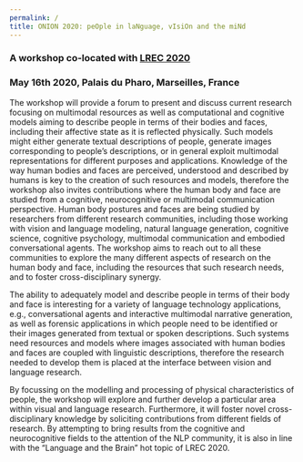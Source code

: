 ```yaml
---
permalink: /
title: ONION 2020: peOple in laNguage, vIsiOn and the miNd
---
```


### A workshop co-located with [LREC 2020](https://lrec2020.lrec-conf.org/en/)
### May 16th 2020, Palais du Pharo, Marseilles, France

The workshop will provide a forum to present and discuss current research focusing on multimodal resources as well as computational and cognitive models aiming to describe people in terms of their bodies and faces, including their affective state as it is reflected physically. Such models might either generate textual descriptions of people, generate images corresponding to people’s descriptions, or in general exploit multimodal representations for different purposes and applications.  Knowledge of the way human bodies and faces are perceived, understood and described by humans is key to the creation of such resources and models, therefore the workshop also invites contributions where the human body and face are studied from a cognitive, neurocognitive or multimodal communication perspective. 
Human body postures and faces are being studied by researchers from different research communities, including those working with vision and language modeling, natural language generation, cognitive science, cognitive psychology, multimodal communication and embodied conversational agents. The workshop aims to reach out to all these communities to explore the many different aspects of research on the human body and face, including the resources that such research needs,  and to foster cross-disciplinary synergy.

The ability to adequately model and describe people in terms of their body and face is interesting for a variety of language technology applications, e.g., conversational agents and interactive multimodal narrative generation, as well as forensic applications in which people need to be identified or their images generated from textual or spoken descriptions. Such systems need resources and models where images associated with human bodies and faces are coupled with linguistic descriptions, therefore the research needed to develop them is placed at the interface between vision and language research.

By focussing on the modelling and processing of physical characteristics of people, the workshop will explore and further develop a particular area within visual and language research. Furthermore, it will foster novel cross-disciplinary knowledge by soliciting contributions from different fields of research. By attempting to bring results from the cognitive and neurocognitive fields to the attention of the NLP community, it is also in line with the “Language and the Brain” hot topic of LREC 2020.